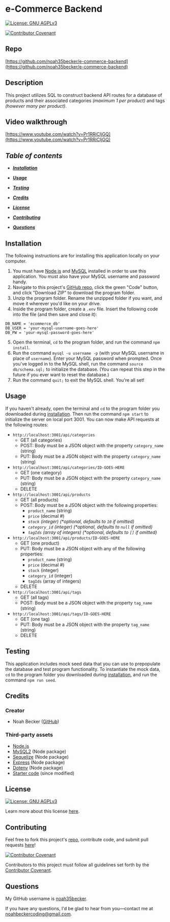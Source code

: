 # e-Commerce Backend
[![License: GNU AGPLv3](https://img.shields.io/badge/License-GNU%20AGPLv3-informational.svg)](https://choosealicense.com/licenses/agpl-3.0)

[![Contributor Covenant](https://img.shields.io/badge/Contributor%20Covenant-2.1-4baaaa.svg)](https://www.contributor-covenant.org/version/2/1/code_of_conduct/)
    

## Repo
[https://github.com/noah35becker/e-commerce-backend](https://github.com/noah35becker/e-commerce-backend)


## Description
This project utilizes SQL to construct backend API routes for a database of products and their associated categories <i>(maximum 1 per product)</i> and tags <i>(however many per product)</i>.


## Video walkthrough
[https://www.youtube.com/watch?v=Pr1RRiCIjGQ](https://www.youtube.com/watch?v=Pr1RRiCIjGQ)


<i><b>
## Table of contents
- [Installation](#installation)
- [Usage](#usage)
- [Testing](#testing)
- [Credits](#credits)
- [License](#license)

- [Contributing](#contributing)
- [Questions](#questions)
</i></b>


## Installation
The following instructions are for installing this application locally on your computer.
1. You must have [Node.js](https://nodejs.org/) and [MySQL](https://www.mysql.com/) installed in order to use this application. You must also have your MySQL username and password handy.
2. Navigate to this project's [GitHub repo](https://github.com/noah35becker/employee-tracker), click the green "Code" button, and click "Download ZIP" to download the program folder.
3. Unzip the program folder. Rename the unzipped folder if you want, and move it wherever you'd like on your drive.
4. Inside the program folder, create a `.env` file. Insert the following code into the file (and then save and close it):
```
DB_NAME = 'ecommerce_db'
DB_USER = 'your-mysql-username-goes-here'
DB_PW = 'your-mysql-password-goes-here'
```
5. Open the terminal, `cd` to the program folder, and run the command `npm install`.
6. Run the command `mysql -u username -p` (with your MySQL username in place of `username`). Enter your MySQL password when prompted. Once you've logged in to the MySQL shell, run the command `source db/schema.sql;` to initialize the database. (You can repeat this step in the future if you ever want to reset the database.)
7. Run the command `quit;` to exit the MySQL shell. You're all set!


## Usage
If you haven't already, open the terminal and `cd` to the program folder you downloaded during [installation](#installation). Then run the command `npm start` to initialize the server on local port 3001. You can now make API requests at the following routes:
- `http://localhost:3001/api/categories`
    - GET (all categories)
    - POST: Body must be a JSON object with the property `category_name` (string)
    - PUT: Body must be a JSON object with the property `category_name` (string)
- `http://localhost:3001/api/categories/ID-GOES-HERE`
    - GET (one category)
    - PUT: Body must be a JSON object with the property `category_name` (string)
    - DELETE
- `http://localhost:3001/api/products`
    - GET (all products)
    - POST: Body must be a JSON object with the following properties:   
        - `product_name` (string)
        - `price` (decimal #)
        - <i>`stock` (integer) (*optional, defaults to `10` if omitted)
        - `category_id` (integer) (*optional, defaults to `null` if omitted)
        - `tagIds` (array of integers) (*optional, defaults to `[]` if omitted)</i>
- `http://localhost:3001/api/products/ID-GOES-HERE`
    - GET (one product)
    - PUT: Body must be a JSON object with any of the following properties:   
        - `product_name` (string)
        - `price` (decimal #)
        - `stock` (integer)
        - `category_id` (integer)
        - `tagIds` (array of integers)
    - DELETE
- `http://localhost:3001/api/tags`
    - GET (all tags)
    - POST: Body must be a JSON object with the property `tag_name` (string)
- `http://localhost:3001/api/tags/ID-GOES-HERE`
    - GET (one tag)
    - PUT: Body must be a JSON object with the property `tag_name` (string)
    - DELETE


## Testing
This application includes mock seed data that you can use to prepopulate the database and test program functionality. To instantiate the mock data, `cd` to the program folder you downloaded during [installation](#installation), and run the command `npm run seed`.


## Credits

### Creator
- Noah Becker ([GitHub](https://github.com/noah35becker))


### Third-party assets
- [Node.js](https://nodejs.org/)
- [MySQL2](https://www.npmjs.com/package/mysql2) (Node package)
- [Sequelize](https://www.npmjs.com/package/sequelize) (Node package)
- [Express](https://www.npmjs.com/package/express) (Node package)
- [Dotenv](https://www.npmjs.com/package/dotenv) (Node package)
- [Starter code](https://github.com/coding-boot-camp/fantastic-umbrella) (since modified)




## License

[![License: GNU AGPLv3](https://img.shields.io/badge/License-GNU%20AGPLv3-informational.svg)](https://choosealicense.com/licenses/agpl-3.0)

Learn more about this license [here](https://choosealicense.com/licenses/agpl-3.0).






## Contributing
Feel free to fork this project's [repo](https://github.com/noah35becker/e-commerce-backend), contribute code, and submit pull requests [here](https://github.com/noah35becker/e-commerce-backend/pulls)!

[![Contributor Covenant](https://img.shields.io/badge/Contributor%20Covenant-2.1-4baaaa.svg)](https://www.contributor-covenant.org/version/2/1/code_of_conduct/)

Contributors to this project must follow all guidelines set forth by the [Contributor Covenant](https://www.contributor-covenant.org/version/2/1/code_of_conduct/).




## Questions
My GitHub username is [noah35becker](https://github.com/noah35becker).

If you have any questions, I'd be glad to hear from you—contact me at [noahbeckercoding@gmail.com](mailto:noahbeckercoding@gmail.com).

